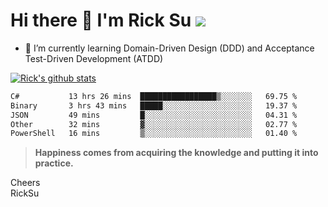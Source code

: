 # Hi there 👋 I'm Rick Su ![](https://komarev.com/ghpvc/?username=ricksu978)
<!--
**ricksu978/ricksu978** is a ✨ _special_ ✨ repository because its `README.md` (this file) appears on your GitHub profile.

Here are some ideas to get you started:

- 🔭 I’m currently working on ...
-->
- 🌱 I’m currently learning Domain-Driven Design (DDD) and Acceptance Test-Driven Development (ATDD)
<!--
- 👯 I’m looking to collaborate on ...
- 🤔 I’m looking for help with ...
- 💬 Ask me about ...
- 📫 How to reach me: ...
- 😄 Pronouns: ...
- ⚡ Fun fact: ...
-->
[![Rick's github stats](https://github-readme-stats.vercel.app/api?username=ricksu978&theme=dark)](https://github.com/ricksu978/ricksu978)

<!--START_SECTION:waka-->

```txt
C#           13 hrs 26 mins  █████████████████▒░░░░░░░   69.75 %
Binary       3 hrs 43 mins   █████░░░░░░░░░░░░░░░░░░░░   19.37 %
JSON         49 mins         █░░░░░░░░░░░░░░░░░░░░░░░░   04.31 %
Other        32 mins         ▓░░░░░░░░░░░░░░░░░░░░░░░░   02.77 %
PowerShell   16 mins         ▒░░░░░░░░░░░░░░░░░░░░░░░░   01.40 %
```

<!--END_SECTION:waka-->

> **Happiness comes from acquiring the knowledge and putting it into practice.**

Cheers  
RickSu 
